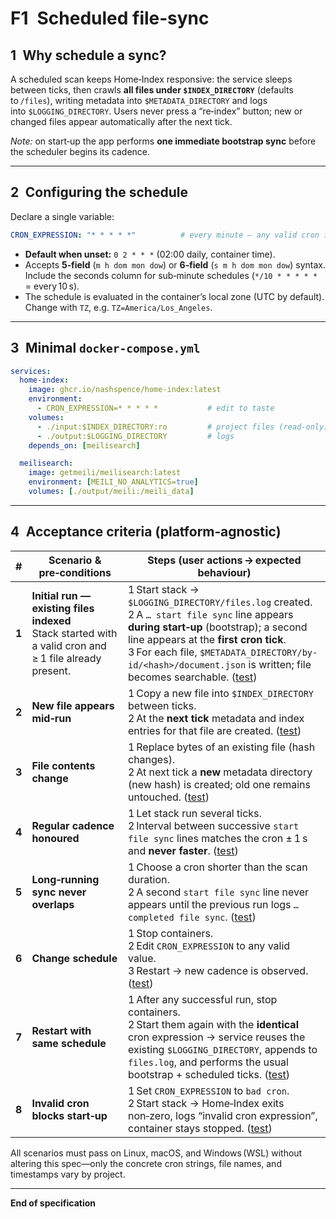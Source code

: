 # F1 Scheduled file‑sync

## 1 Why schedule a sync?

A scheduled scan keeps Home‑Index responsive: the service sleeps between ticks, then crawls **all files under `$INDEX_DIRECTORY`** (defaults to `/files`), writing metadata into `$METADATA_DIRECTORY` and logs into `$LOGGING_DIRECTORY`. Users never press a “re‑index” button; new or changed files appear automatically after the next tick.

*Note:* on start‑up the app performs **one immediate bootstrap sync** before the scheduler begins its cadence.

---

## 2 Configuring the schedule

Declare a single variable:

```yaml
CRON_EXPRESSION: "* * * * *"          # every minute – any valid cron is OK
```

* **Default when unset:** `0 2 * * *` (02:00 daily, container time).
* Accepts **5‑field** (`m h dom mon dow`) or **6‑field** (`s m h dom mon dow`) syntax. Include the seconds column for sub‑minute schedules (`*/10 * * * * *` = every 10 s).
* The schedule is evaluated in the container’s local zone (UTC by default). Change with `TZ`, e.g. `TZ=America/Los_Angeles`.

---

## 3 Minimal `docker-compose.yml`

```yaml
services:
  home-index:
    image: ghcr.io/nashspence/home-index:latest
    environment:
      - CRON_EXPRESSION=* * * * *           # edit to taste
    volumes:
      - ./input:$INDEX_DIRECTORY:ro         # project files (read‑only)
      - ./output:$LOGGING_DIRECTORY         # logs
    depends_on: [meilisearch]

  meilisearch:
    image: getmeili/meilisearch:latest
    environment: [MEILI_NO_ANALYTICS=true]
    volumes: [./output/meili:/meili_data]
```

---

## 4 Acceptance criteria (platform‑agnostic)

| #     | Scenario & pre‑conditions                                                                                 | Steps (user actions → expected behaviour)                                                                                                                                                                                                                                                    |
| ----- | --------------------------------------------------------------------------------------------------------- | -------------------------------------------------------------------------------------------------------------------------------------------------------------------------------------------------------------------------------------------------------------------------------------------- |
| **1** | **Initial run — existing files indexed**<br>Stack started with a valid cron and ≥ 1 file already present. | 1 Start stack → `$LOGGING_DIRECTORY/files.log` created.<br>2 A `… start file sync` line appears **during start‑up** (bootstrap); a second line appears at the **first cron tick**.<br>3 For each file, `$METADATA_DIRECTORY/by-id/<hash>/document.json` is written; file becomes searchable. ([test](../features/F1/test/acceptance.py#L98-L124)) |
| **2** | **New file appears mid‑run**                                                                              | 1 Copy a new file into `$INDEX_DIRECTORY` between ticks.<br>2 At the **next tick** metadata and index entries for that file are created. ([test](../features/F1/test/acceptance.py#L127-L160))                                                                                                                                                     |
| **3** | **File contents change**                                                                                  | 1 Replace bytes of an existing file (hash changes).<br>2 At next tick a **new** metadata directory (new hash) is created; old one remains untouched. ([test](../features/F1/test/acceptance.py#L163-L198))                                                                                                                                         |
| **4** | **Regular cadence honoured**                                                                              | 1 Let stack run several ticks.<br>2 Interval between successive `start file sync` lines matches the cron ± 1 s and **never faster**. ([test](../features/F1/test/acceptance.py#L201-L228))                                                                                                                                                         |
| **5** | **Long‑running sync never overlaps**                                                                      | 1 Choose a cron shorter than the scan duration.<br>2 A second `start file sync` line never appears until the previous run logs `… completed file sync`. ([test](../features/F1/test/acceptance.py#L231-L259))                                                                                                                                      |
| **6** | **Change schedule**                                                                                       | 1 Stop containers.<br>2 Edit `CRON_EXPRESSION` to any valid value.<br>3 Restart → new cadence is observed. ([test](../features/F1/test/acceptance.py#L262-L307))                                                                                                                                                                                   |
| **7** | **Restart with same schedule**                                                                            | 1 After any successful run, stop containers.<br>2 Start them again with the **identical** cron expression → service reuses the existing `$LOGGING_DIRECTORY`, appends to `files.log`, and performs the usual bootstrap + scheduled ticks. ([test](../features/F1/test/acceptance.py#L310-L353))                                                    |
| **8** | **Invalid cron blocks start‑up**                                                                          | 1 Set `CRON_EXPRESSION` to `bad cron`.<br>2 Start stack → Home‑Index exits non‑zero, logs “invalid cron expression”, container stays stopped. ([test](../features/F1/test/acceptance.py#L356-L408))                                                                                                                                                |

All scenarios must pass on Linux, macOS, and Windows (WSL) without altering this spec—only the concrete cron strings, file names, and timestamps vary by project.

---

**End of specification**
